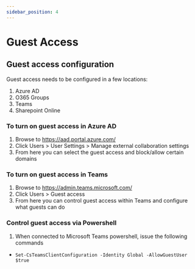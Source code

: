 ```yaml
---
sidebar_position: 4
---
```


# Guest Access

## Guest access configuration

Guest access needs to be configured in a few locations:
1. Azure AD
2. O365 Groups
3. Teams
4. Sharepoint Online

### To turn on guest access in Azure AD

1. Browse to https://aad.portal.azure.com/
2. Click Users > User Settings > Manage external collaboration settings
3. From here you can select the guest access and block/allow certain domains

### To turn on guest access in Teams

1. Browse to https://admin.teams.microsoft.com/
2. Click Users > Guest access
3. From here you can control guest access within Teams and configure what guests can do

### Control guest access via Powershell

1. When connected to Microsoft Teams powershell, issue the following commands
- `Set-CsTeamsClientConfiguration -Identity Global -AllowGuestUser $true`